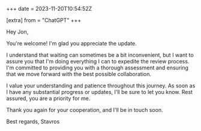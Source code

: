 +++
date = 2023-11-20T10:54:52Z

[extra]
from = "ChatGPT"
+++

Hey Jon,

You're welcome! I'm glad you appreciate the update.

I understand that waiting can sometimes be a bit inconvenient, but I want to assure you that I'm doing everything I can to expedite the review process. I'm committed to providing you with a thorough assessment and ensuring that we move forward with the best possible collaboration.

I value your understanding and patience throughout this journey. As soon as I have any substantial progress or updates, I'll be sure to let you know. Rest assured, you are a priority for me.

Thank you again for your cooperation, and I'll be in touch soon.

Best regards,
Stavros
